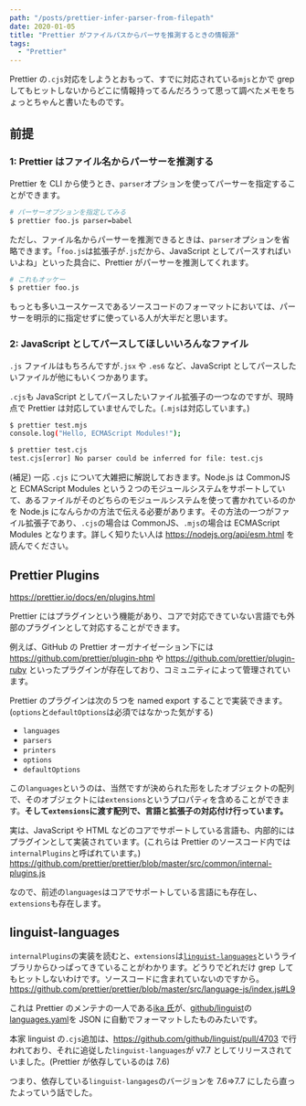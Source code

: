 ```yaml
---
path: "/posts/prettier-infer-parser-from-filepath"
date: 2020-01-05
title: "Prettier がファイルパスからパーサを推測するときの情報源"
tags:
  - "Prettier"
---
```


Prettier の`.cjs`対応をしようとおもって、すでに対応されている`mjs`とかで grep してもヒットしないからどこに情報持ってるんだろうって思って調べたメモをちょっとちゃんと書いたものです。

## 前提

### 1: Prettier はファイル名からパーサーを推測する

Prettier を CLI から使うとき、`parser`オプションを使ってパーサーを指定することができます。

```bash
# パーサーオプションを指定してみる
$ prettier foo.js parser=babel
```

ただし、ファイル名からパーサーを推測できるときは、`parser`オプションを省略できます。「`foo.js`は拡張子が`.js`だから、JavaScript としてパースすればいいよね」といった具合に、Prettier がパーサーを推測してくれます。

```bash
# これもオッケー
$ prettier foo.js
```

もっとも多いユースケースであるソースコードのフォーマットにおいては、パーサーを明示的に指定せずに使っている人が大半だと思います。

### 2: JavaScript としてパースしてほしいいろんなファイル

`.js` ファイルはもちろんですが`.jsx` や `.es6` など、JavaScript としてパースしたいファイルが他にもいくつかあります。

`.cjs`も JavaScript としてパースしたいファイル拡張子の一つなのですが、現時点で Prettier は対応していませんでした。(`.mjs`は対応しています。)

```sh
$ prettier test.mjs
console.log("Hello, ECMAScript Modules!");

$ prettier test.cjs
test.cjs[error] No parser could be inferred for file: test.cjs
```

(補足)
一応 `.cjs` について大雑把に解説しておきます。Node.js は CommonJS と ECMAScript Modules という２つのモジュールシステムをサポートしていて、あるファイルがそのどちらのモジュールシステムを使って書かれているのかを Node.js になんらかの方法で伝える必要があります。その方法の一つがファイル拡張子であり、`.cjs`の場合は CommonJS、`.mjs`の場合は ECMAScript Modules となります。詳しく知りたい人は https://nodejs.org/api/esm.html を読んでください。

## Prettier Plugins

https://prettier.io/docs/en/plugins.html

Prettier にはプラグインという機能があり、コアで対応できていない言語でも外部のプラグインとして対応することができます。

例えば、GitHub の Prettier オーガナイゼーション下には https://github.com/prettier/plugin-php や https://github.com/prettier/plugin-ruby といったプラグインが存在しており、コミュニティによって管理されています。

Prettier のプラグインは次の５つを named export することで実装できます。(`options`と`defaultOptions`は必須ではなかった気がする)

- `languages`
- `parsers`
- `printers`
- `options`
- `defaultOptions`

この`languages`というのは、当然ですが決められた形をしたオブジェクトの配列で、そのオブジェクトには`extensions`というプロパティを含めることができます。**そして`extensions`に渡す配列で、言語と拡張子の対応付け行っています。**

実は、JavaScript や HTML などのコアでサポートしている言語も、内部的にはプラグインとして実装されています。(これらは Prettier のソースコード内では`internalPlugins`と呼ばれています。)
https://github.com/prettier/prettier/blob/master/src/common/internal-plugins.js

なので、前述の`languages`はコアでサポートしている言語にも存在し、`extensions`も存在します。

## linguist-languages

`internalPlugins`の実装を読むと、`extensions`は[`linguist-languages`](https://github.com/ikatyang/linguist-languages)というライブラリからひっぱってきていることがわかります。どうりでどれだけ grep してもヒットしないわけです。ソースコードに含まれていないのですから。
https://github.com/prettier/prettier/blob/master/src/language-js/index.js#L9

これは Prettier のメンテナの一人である[ika 氏](https://github.com/ikatyang)が、[github/linguist](https://github.com/github/linguist)の[languages.yaml](https://github.com/github/linguist/blob/master/lib/linguist/languages.yml)を JSON に自動でフォーマットしたものみたいです。

本家 linguist の`.cjs`追加は、https://github.com/github/linguist/pull/4703 で行われており、それに追従した`linguist-languages`が v7.7 としてリリースされていました。(Prettier が依存しているのは 7.6)

つまり、依存している`linguist-langages`のバージョンを 7.6=>7.7 にしたら直ったよっていう話でした。
